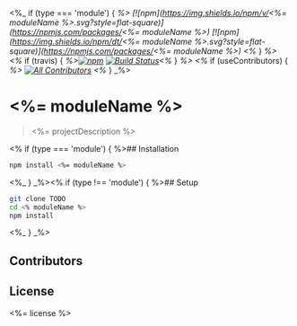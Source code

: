 <%_ if (type === 'module') { _%>
[![npm](https://img.shields.io/npm/v/<%= moduleName %>.svg?style=flat-square)](https://npmjs.com/packages/<%= moduleName %>) [![npm](https://img.shields.io/npm/dt/<%= moduleName %>.svg?style=flat-square)](https://npmjs.com/packages/<%= moduleName %>) <%_ } _%>
<%_ if (travis) { _%>[![npm](https://img.shields.io/npm/l/node-env-run.svg?style=flat-square)](/LICENSE) [![Build Status](https://travis-ci.org/dkundel/node-env-run.svg?branch=master)](https://travis-ci.org/dkundel/node-env-run)<%_ } _%>
<%_ if (useContributors) { _%>
[![All Contributors](https://img.shields.io/badge/all_contributors-1-orange.svg?style=flat-square)](#contributors) <%_ } _%>

# <%= moduleName %>

> <%= projectDescription %>

<% if (type === 'module') { %>## Installation

```bash
npm install <%= moduleName %>
```

<%_ } _%><% if (type !== 'module') { %>## Setup

```bash
git clone TODO
cd <% moduleName %>
npm install
```

<%_ } _%>

## Contributors

<!-- Insert contributors -->

## License

<%= license %>
